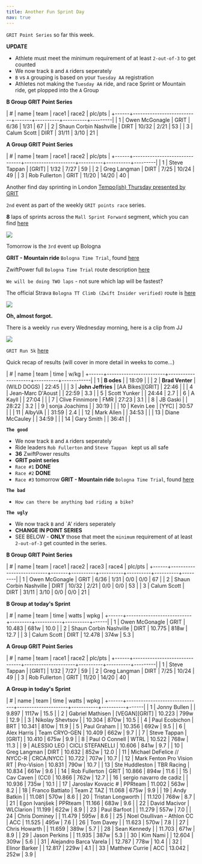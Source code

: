 ```yaml
---
title: Another Fun Sprint Day
nav: true
---
```


`GRIT Point Series` so far this week.

**UPDATE**
- Athlete must meet the minimum requirement of at least `2-out-of-3` to get counted
- We now track `B` and `A` riders seperately
- `B` vs `A` grouping is based on your `Tuesday AA` registration
- Athletes not making the `Tuesday AA` ride, and race Sprint or Mountain ride, get plopped into the `A` Group

**B Group GRIT Point Series**

| #    | name                      | team  | race1    | race2    | plc/pts |
+------+---------------------------+-------+----------+----------+---------|
| 1    | Owen McGonagle            | GRIT  | 6/36     | 1/31     | 67      |
| 2    | Shaun Corbin Nashville    | DIRT  | 10/32    | 2/21     | 53      |
| 3    | Calum Scott               | DIRT  | 31/11    | 3/10     | 21      |

**A Group GRIT Point Series**

| #    | name                          | team                | race1    | race2    | plc/pts |
+------+-------------------------------+---------------------+----------+----------+---------|
| 1    | Steve Tappan                  | [GRIT]              | 1/32     | 7/27     | 59      |
| 2    | Greg Langman                  | DIRT                | 7/25     | 10/24    | 49      |
| 3    | Rob Fullerton                 | GRIT                | 11/20    | 14/20    | 40      |


Another find day sprinting in London [Tempo(ish) Thursday presented by GRIT](https://zwiftpower.com/events.php?zid=1420935)

`2nd` event as part of the weekly `GRIT points race` series.

**8** laps of sprints across the `Mall Sprint Forward` segment, which you can find [here](https://www.strava.com/segments/12749377?filter=overall)

![](../../12/03/images/The_Mall_Sprint_Forward.png)

Tomorrow is the `3rd` event up Bologna

**GRIT - Mountain ride** `Bologna Time Trial`, found [here](https://zwiftpower.com/events.php?zid=1424497)

ZwiftPower full `Bologna Time Trial` route description [here](https://zwiftinsider.com/route/time-trial-lap/)

`We will be doing TWO laps` - not sure which lap will be fastest?

The official Strava `Bologna TT Climb (Zwift Insider verified)` route is [here](https://www.strava.com/segments/20560392)

![](images/bologna.png)

**Oh, almost forgot.**

There is a weekly `run` every Wednesday morning, here is a clip from JJ

![](images/wednesday_run.png)

`GRIT Run 5k` [here](https://zwiftpower.com/events.php?zid=1407004)

Quick recap of results (will cover in more detail in weeks to come...)
                               
| #    | name                   | team                | time     | w/kg       |
+------+------------------------+---------------------+----------+------------|
| 1    | **B odes**             |                     | 18:09    |            |
| 2    | **Brad Venter**        | (WILD DOGS)         | 22:45    |            |
| 3    | **John Jeffries**      | [AA Bikes][GRIT]    | 22:46    |            |
| 4    |   Jean-Marc D'Aoust    |                     | 22:59    | 3.3        |
| 5    |   Scott Yunker         |                     | 24:44    | 2.7        |
| 6    |   A Kayll              |                     | 27:04    |            |
| 7    |   Clive Finnimore      | FMR                 | 27:23    | 3.1        |
| 8    |   JB Gaski             |                     | 28:22    | 3.2        |
| 9    |   sonja Joachims       |                     | 30:19    |            |
| 10   |   Kevin Lee            | [YYC]               | 30:57    |            |
| 11   |   AlbyVA               |                     | 31:59    | 2.4        |
| 12   |   Mark Allen           |                     | 34:53    |            |
| 13   |   Diane McCauley       |                     | 34:59    |            |
| 14   |   Gary Smith           |                     | 36:41    |            |

                                  
**`The good`**                    
                                  
- We now track `B` and `A` riders seperately
- Ride leaders `Rob Fullerton` and `Steve Tappan ` kept us all safe
- **36** ZwiftPower results       
- **GRIT point series**           
- `Race #1` **DONE**              
- `Race #2` **DONE**
- `Race #3` tomorrow **GRIT - Mountain ride** `Bologna Time Trial`, found [here](https://zwiftpower.com/events.php?zid=1424497)

**`The bad`**
- `How can there be anything bad riding a bike?`


**`The ugly`**
- We now track `B` and `A' riders seperately
- **CHANGE IN POINT SERIES**
- SEE BELOW - **ONLY** those that meet the `minimum` requirement of at least `2-out-of-3` get counted in the series.

**B Group GRIT Point Series**

| #    | name                      | team  | race1    | race2    | race3    | race4    | plc/pts |
+------+---------------------------+-------+----------+----------+----------+----------+---------|
| 1    | Owen McGonagle            | GRIT  | 6/36     | 1/31     | 0/0      | 0/0      | 67      |
| 2    | Shaun Corbin Nashville    | DIRT  | 10/32    | 2/21     | 0/0      | 0/0      | 53      |
| 3    | Calum Scott               | DIRT  | 31/11    | 3/10     | 0/0      | 0/0      | 21      |

**B Group at today's Sprint**

| #    | name                      | team    | time      | watts    | wpkg |
+------+---------------------------+---------+-----------+----------+------|
| 1    | Owen McGonagle            | GRIT    | 10.483    | 681w     | 10.0 |
| 2    | Shaun Corbin Nashville    | DIRT    | 10.775    | 818w     | 12.7 |
| 3    | Calum Scott               | DIRT    | 12.478    | 374w     | 5.3  |

**A Group GRIT Point Series**

| #    | name                          | team                | race1    | race2    | plc/pts |
+------+-------------------------------+---------------------+----------+----------+---------|
| 1    | Steve Tappan                  | [GRIT]              | 1/32     | 7/27     | 59      |
| 2    | Greg Langman                  | DIRT                | 7/25     | 10/24    | 49      |
| 3    | Rob Fullerton                 | GRIT                | 11/20    | 14/20    | 40      |

**A Group in today's Sprint**

| #    | name                          | team                | time      | watts    | wpkg |
+------+-------------------------------+---------------------+-----------+----------+------|
| 1    | Jonny Bullen                  |                     | 9.897     | 1117w    | 15.5 |
| 2    | Gabriel Mathisen              | [VEGAN][GRIT]       | 10.223    | 799w     | 12.9 |
| 3    | Nikolay Shevtsov              |                     | 10.304    | 870w     | 10.5 |
| 4    | Paul Ecobichon                | BRT                 | 10.341    | 810w     | 11.9 |
| 5    | Paul Graham                   |                     | 10.356    | 692w     | 9.5  |
| 6    | Alex Harris                   | Team CRYO-GEN       | 10.409    | 662w     | 9.7  |
| 7    | Steve Tappan                  | [GRIT]              | 10.410    | 675w     | 9.9  |
| 8    | Paul O Connell                | WTRL                | 10.522    | 768w     | 11.3 |
| 9    | ALESSIO LEO                   | CICLI STEFANELLI    | 10.606    | 841w     | 9.7  |
| 10   | Greg Langman                  | DIRT                | 10.632    | 852w     | 12.0 |
| 11   | Michael DeFelice // NYCC-R    | CRCA/NYCC           | 10.722    | 707w     | 10.7 |
| 12   | Mark Fenton Pro Vision RT     | Pro-Vision          | 10.831    | 790w     | 10.7 |
| 13   | Ste Huddleston                | TBR Racing          | 10.834    | 661w     | 9.6  |
| 14   | Rob Fullerton                 | GRIT                | 10.866    | 894w     | 11.6 |
| 15   | Cav Caven                     | (CCI)               | 10.866    | 762w     | 12.7 |
| 16   | sergio navarro de cadiz       |                     | 10.936    | 735w     | 10.1 |
| 17   | Jaroslav Kovacic #            | PPRteam             | 11.002    | 563w     | 8.2  |
| 18   | Franco Battiato               | Team Z TAZ          | 11.068    | 675w     | 9.9  |
| 19   | Andy Batkin                   |                     | 11.081    | 570w     | 8.6  |
| 20   | Tristan Longworth             |                     | 11.120    | 768w     | 8.7  |
| 21   | Egon Ivanjšek                 | PPRteam             | 11.166    | 683w     | 9.6  |
| 22   | David Macivor                 | WLClarion           | 11.199    | 622w     | 8.9  |
| 23   | Paul Barfoot                  |                     | 11.279    | 557w     | 7.0  |
| 24   | Chris Dominey                 |                     | 11.479    | 595w     | 8.6  |
| 25   | Noel Osullivan - Athlon CC    | ACC                 | 11.525    | 495w     | 7.6  |
| 26   | Tom Davey                     |                     | 11.623    | 570w     | 7.8  |
| 27   | Chris Howarth                 |                     | 11.659    | 389w     | 5.7  |
| 28   | Sean Kennedy                  |                     | 11.703    | 671w     | 8.9  |
| 29   | Jason Perkins                 |                     | 11.935    | 387w     | 5.3  |
| 30   | Kim Nami                      |                     | 12.604    | 309w     | 5.6  |
| 31   | Alejandro Barca Varela        |                     | 12.787    | 778w     | 10.4 |
| 32   | Elinor Barker                 |                     | 12.817    | 229w     | 4.1  |
| 33   | Matthew Currie                | ACC                 | 13.042    | 252w     | 3.9  |



